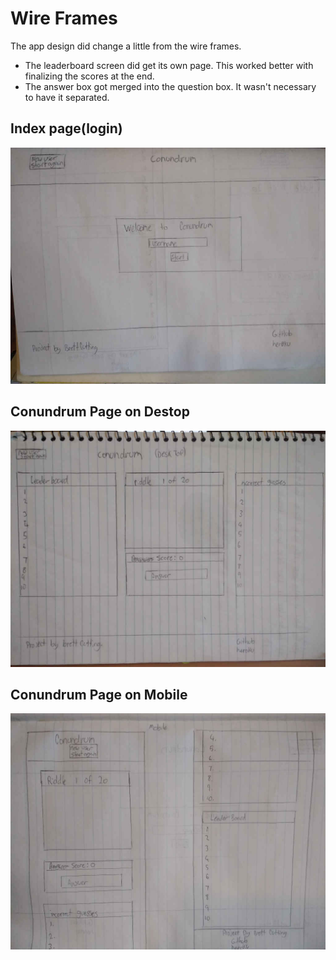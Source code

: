 # Wire Frames
The app design did change a little from the wire frames. 
- The leaderboard screen did get its own page. This worked better with finalizing the scores at the end.
- The answer box got merged into the question box. It wasn't necessary to have it separated.

## Index page(login)
![user screen](wireframe-userscreen.jpg)

## Conundrum Page on Destop 
![quiz on desktop](wireframe-quizpage.jpg)

## Conundrum Page on Mobile
![quiz on mobile](wireframe-mobile.jpg)